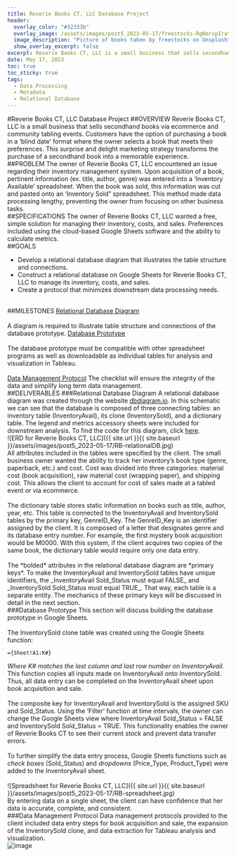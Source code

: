```yaml
---
title: Reverie Books CT, LLC Database Project
header:
  overlay_color: "#32333b"
  overlay_image: /assets/images/post5_2023-05-17/freestocks-RgKmrxpIraY-unsplash.jpg
  image_description: "Picture of books taken by freestocks on Unsplash"
  show_overlay_excerpt: false
excerpt: Reverie Books CT, LLC is a small business that sells secondhand books via ecommerce and community tabling events. The client wanted a free, simple solution for managing their inventory, costs, and sales on Google Sheets.
date: May 17, 2023
toc: true
toc_sticky: true
tags:
  - Data Processing
  - Metadata
  - Relational Database
---
```

#Reverie Books CT, LLC Database Project
##OVERVIEW
Reverie Books CT, LLC is a small business that sells secondhand books via ecommerce and community tabling events. Customers have the option of purchasing a book in a ‘blind date’ format where the owner selects a book that meets their preferences. This surprise and delight marketing strategy transforms the purchase of a secondhand book into a memorable experience.
<br>
##PROBLEM
The owner of Reverie Books CT, LLC encountered an issue regarding their inventory management system. Upon acquisition of a book, pertinent information (ex. title, author, genre) was entered into a ‘Inventory Available’ spreadsheet. When the book was sold, this information was cut and pasted onto an ‘Inventory Sold” spreadsheet. This method made data processing lengthy, preventing the owner from focusing on other business tasks.
<br>
##SPECIFICATIONS
The owner of Reverie Books CT, LLC wanted a free, simple solution for managing their inventory, costs, and sales. Preferences included using the cloud-based Google Sheets software and the ability to calculate metrics.
<br>
##GOALS
* Develop a relational database diagram that illustrates the table structure and connections.
* Construct a relational database on Google Sheets for Reverie Books CT, LLC to manage its inventory, costs, and sales.
* Create a protocol that minimizes downstream data processing needs.
<br>
##MILESTONES
<u>Relational Database Diagram</u>
<br><br>
A diagram is required to illustrate table structure and connections of the database prototype. 
<u>Database Prototype</u>
<br><br>
The database prototype must be compatible with other spreadsheet programs as well as downloadable as individual tables for analysis and visualization in Tableau.
<br><br>
<u>Data Management Protocol</u>
The checklist will ensure the integrity of the data and simplify long term data management.
<br>
##DELIVERABLES
###Relational Database Diagram
A relational database diagram was created through the website <a href=’ https://dbdiagram.io/home’>dbdiagram.io</a>. In this schematic we can see that the database is composed of three connecting tables: an inventory table (InventoryAvail), its clone (InventorySold), and a dictionary table. The legend and metrics accessory sheets were included for downstream analysis. To find the code for this diagram, click <a href=’ https://github.com/hjkissinger/ReverieBooksCT/blob/main/RB-DBdiagram’>here</a>.
<br>
![ERD for Reverie Books CT, LLC]({{ site.url }}{{ site.baseurl }}/assets/images/post5_2023-05-17/RB-relationalDB.jpg)
<br>
All attributes included in the tables were specified by the client. The small business owner wanted the ability to track her inventory’s book type (genre, paperback, etc.) and cost. Cost was divided into three categories: material cost (book acquisition), raw material cost (wrapping paper), and shipping cost. This allows the client to account for cost of sales made at a tabled event or via ecommerce. 
<br><br>
The dictionary table stores static information on books such as title, author, year, etc. This table is connected to the InventoryAvail and InventorySold tables by the primary key, GenreID_Key. The GenreID_Key is an identifier assigned by the client. It is composed of a letter that designates genre and its database entry number. For example, the first mystery book acquisition would be M0000. With this system, if the client acquires two copies of the same book, the dictionary table would require only one data entry.
<br><br>
The *bolded* attributes in the relational database diagram are *primary keys*. To make the InventoryAvail and InventorySold tables have unique identifiers, the _InventoryAvail Sold_Status must equal FALSE_ and _InventorySold Sold_Status must equal TRUE_. That way, each table is a separate entity. The mechanics of these primary keys will be discussed in detail in the next section.
<br>
###Database Prototype
This section will discuss building the database prototype in Google Sheets.
<br><br>
The InventorySold clone table was created using the Google Sheets function:

```
={Sheet!A1:K#}
```
*Where K# matches the last column and last row number on InventoryAvail.* This function copies all inputs made on InventoryAvail onto InventorySold. Thus, all data entry can be completed on the InventoryAvail sheet upon book acquisition and sale.
<br><br>
The composite key for InventoryAvail and InventorySold is the assigned SKU and Sold_Status. Using the ‘Filter’ function at time intervals, the owner can change the Google Sheets view where InventoryAvail Sold_Status = FALSE and InventorySold Sold_Status = TRUE. This functionality enables the owner of Reverie Books CT to see their current stock and prevent data transfer errors.
<br><br>
To further simplify the data entry process, Google Sheets functions such as *check boxes* (Sold_Status) and *dropdowns* (Price_Type, Product_Type) were added to the InventoryAvail sheet. 
<br><br>
![Spreadsheet for Reverie Books CT, LLC]({{ site.url }}{{ site.baseurl }}/assets/images/post5_2023-05-17/RB-spreadsheet.jpg)
<br>
By entering data on a single sheet, the client can have confidence that her data is accurate, complete, and consistent.
<br>
###Data Management Protocol
Data management protocols provided to the client included data entry steps for book acquisition and sale, the expansion of the InventorySold clone, and data extraction for Tableau analysis and visualization.
<br>
![image](https://github.com/hjkissinger/hjkissinger.github.io/assets/37002724/83fbd263-1f42-4a84-bfa7-039bf275fe7b)

